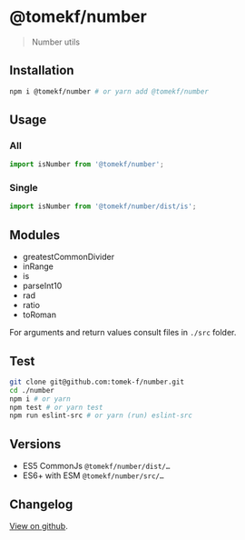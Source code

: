 # @tomekf/number

> Number utils

## Installation

```bash
npm i @tomekf/number # or yarn add @tomekf/number
```

## Usage

### All

```js
import isNumber from '@tomekf/number';
```

### Single

```js
import isNumber from '@tomekf/number/dist/is';
```

## Modules

* greatestCommonDivider
* inRange
* is
* parseInt10
* rad
* ratio
* toRoman

For arguments and return values consult files in `./src` folder.

## Test

```bash
git clone git@github.com:tomek-f/number.git
cd ./number
npm i # or yarn
npm test # or yarn test
npm run eslint-src # or yarn (run) eslint-src
```

## Versions

* ES5 CommonJs `@tomekf/number/dist/…`
* ES6+ with ESM `@tomekf/number/src/…`

## Changelog

[View on github](https://github.com/tomek-f/number/blob/master/CHANGELOG.md).
